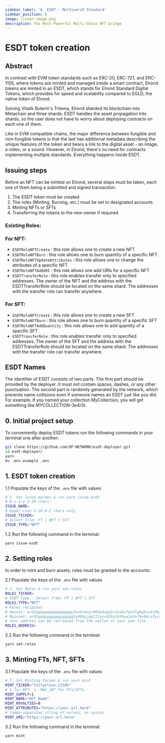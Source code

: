 ```yaml
---
sidebar_label: '6. ESDT - MultiversX Standard'
sidebar_position: 6
image: /cover-image.png
description: The Most Powerful Multi-Chain NFT bridge
---
```

# ESDT token creation

## Abstract

In contrast with EVM token standards such as ERC-20, ERC-721, and ERC-1155, where tokens are minted and managed inside a smart contract, Elrond tokens are minted in an ESDT, which stands for Elrond Standard Digital Tokens, which provides for speed and scalability compared to EGLD, the native token of Elrond.

Solving Vitalik Buterin's Trilema, Elrond sharded its blockchain into Metachain and three shards. ESDT handles the asset propagation into shards, so the user does not have to worry about deploying contracts on each one of them.

Like in EVM compatible chains, the major difference between fungible and non-fungible tokens is that the last has additional metadata describing the unique features of the token and bears a link to the digital asset - an image, a video, or a sound. However, in Elrond, there's no need for contracts implementing multiple standards. Everything happens inside ESDT.

## Issuing steps

Before an NFT can be minted on Elrond, several steps must be taken, each one of them being a submitted and signed transaction:
1. The ESDT token must be created
2. The roles (Minting, Burning, etc.) must be set to designated accounts
3. Minting NFTs or SFTs
4. Transferring the tokens to the new owner if required

### Existing Roles: 

### For NFT:

- `ESDTRoleNFTCreate` : this role allows one to create a new NFT
- `ESDTRoleNFTBurn` : this role allows one to burn quantity of a specific NFT
- `ESDTRoleNFTUpdateAttributes` : this role allows one to change the attributes of a specific NFT
- `ESDTRoleNFTAddURI` : this role allows one add URIs for a specific NFT
- `ESDTTransferRole` : this role enables transfer only to specified addresses. The owner of the NFT and the address with the ESDTTransferRole should be located on the same shard. The addresses with the transfer role can transfer anywhere.

### For SFT:

- `ESDTRoleNFTCreate` : this role allows one to create a new SFT
- `ESDTRoleNFTBurn` : this role allows one to burn quantity of a specific SFT
- `ESDTRoleNFTAddQuantity` : this role allows one to add quantity of a specific SFT
- `ESDTTransferRole` : this role enables transfer only to specified addresses. The owner of the SFT and the address with the ESDTTransferRole should be located on the same shard. The addresses with the transfer role can transfer anywhere.

## ESDT Names

The identifier of ESDT consists of two parts. The first part should be provided by the deployer. It must not contain spaces, dashes, or any other punctuation. The second part is randomly generated by the network, which prevents name collisions even if someone names an ESDT just like you did.
For example, if you named your collection MyCollection, you will get something like MYCOLLECTION-3e4r5t.

## 0. Initial project setup

To conveniently deploy ESDT tokens run the following commands in your terminal one after another:

```bash
git clone https://github.com/XP-NETWORK/esdt-deployer.git
cd esdt-deployer/
yarn
mv .env.example .env
```

## 1. ESDT token creation

1.1 Populate the keys of the `.env` file with values

```bash
# 1. Set Issue params & run yarn issue-esdt
# A-z-a-z 3-20 chars:
ISSUE_NAME=
# Upper case 3-10 A-Z chars only
ISSUE_TICKER=
# Select from: FT | NFT | SFT
ISSUE_TYPE="NFT"
```
1.2 Run the following command in the terminal:
```bash
yarn issue-esdt
```

## 2. Setting roles
In order to mint and burn assets, roles must be granted to the accounts:

2.1 Populate the keys of the `.env` file with values

```bash
# 2. Set Roles & run yarn set-roles
ROLES_TICKER=
# ESDT Type - Select from: FT | NFT | SFT
ROLES_TYPE="NFT"
# Roles recipient
# Devnet: erd1qqqqqqqqqqqqqpgqy2nx5z4cpr90de4sga2v2yx62fph3lg8g6vskt0k2f
# Mainnet: erd1qqqqqqqqqqqqqpgq3y98dyjdp72lwzvd35yt4f9ua2a3n70v0drsfycvu8
# Your address can be retrieved from the wallet or your pem file
ROLES_ADDRESS=
```
2.2 Run the following command in the terminal:
```bash
yarn set-roles
```

## 3. Minting FTs, NFT, SFTs

3.1 Populate the keys of the `.env` file with values

```bash
# 3. Set Minting Params & run yarn mint
MINT_TICKER="Collection-12345"
# 1 for NFT, 1..MAX_INT for FTs/SFTs
MINT_SUPPLY=1
MINT_NAME="NFT Name"
MINT_ROYALTIES=0
MINT_ATTRIBUTES="https://your.url.here"
# Comma-separated string of values, no spaces
MINT_URI="https://your.url.here"
```
3.2 Run the following command in the terminal:
```bash
yarn mint
```